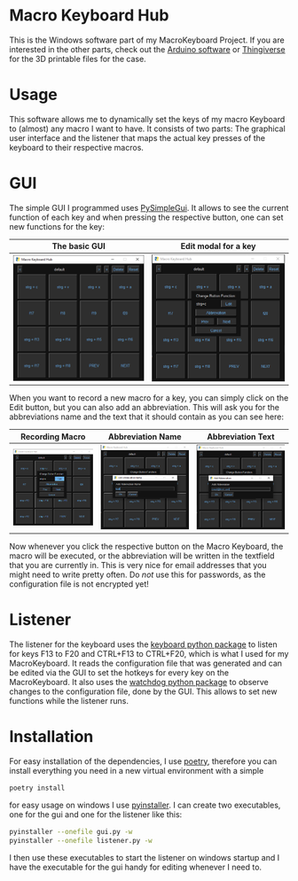 
# Macro Keyboard Hub

This is the Windows software part of my MacroKeyboard Project. If you are interested in the other parts, check out the 
[Arduino software](https://github.com/Spanching/MacroKeyboard) or [Thingiverse](https://www.thingiverse.com/thing:5987051)
for the 3D printable files for the case.

# Usage

This software allows me to dynamically set the keys of my macro Keyboard to (almost) any macro I want to have. It 
consists of two parts: The graphical user interface and the listener that maps the actual key presses of the keyboard 
to their respective macros.

# GUI 

The simple GUI I programmed uses [PySimpleGui](https://www.pysimplegui.org/en/latest/). It allows to see the current 
function of each key and when pressing the respective button, one can set new functions for the key:

The basic GUI             |  Edit modal for a key 
:-------------------------:|:-------------------------:
![](images/MacroKeyboardHub.PNG)  |  ![](images/MacroKeyboardHubClick.PNG)

When you want to record a new macro for a key, you can simply click on the Edit button, but you can also add an 
abbreviation. This will ask you for the abbreviations name and the text that it should contain as you can see here:

Recording Macro           |            Abbreviation Name             |  Abbreviation Text
:-------------------------:|:----------------------------------------:|:-------------------------:
![](images/MacroKeyboardHubEdit.PNG)  | ![](images/MacroKeyboardHubAbbrName.PNG) | ![](images/MacroKeyboardHubAbbr.PNG)

Now whenever you click the respective button on the Macro Keyboard, the macro will be executed, or the abbreviation 
will be written in the textfield that you are currently in. This is very nice for email addresses that you might need 
to write pretty often. Do *not* use this for passwords, as the configuration file is not encrypted yet!

# Listener

The listener for the keyboard uses the [keyboard python package](https://pypi.org/project/keyboard/) to listen for keys 
F13 to F20 and CTRL+F13 to CTRL+F20, which is what I used for my MacroKeyboard. It reads the configuration file that 
was generated and can be edited via the GUI to set the hotkeys for every key on the MacroKeyboard.
It also uses the [watchdog python package](https://pypi.org/project/watchdog/) to observe changes to the configuration
file, done by the GUI. This allows to set new functions while the listener runs.

# Installation

For easy installation of the dependencies, I use [poetry](https://python-poetry.org/), therefore you can install 
everything you need in a new virtual environment with a simple

```bash
poetry install
```

for easy usage on windows I use [pyinstaller](https://pyinstaller.org/en/stable/). I can create two executables, one for
the gui and one for the listener like this:

```bash
pyinstaller --onefile gui.py -w
pyinstaller --onefile listener.py -w
```

I then use these executables to start the listener on windows startup and I have the executable for the gui handy for 
editing whenever I need to. 